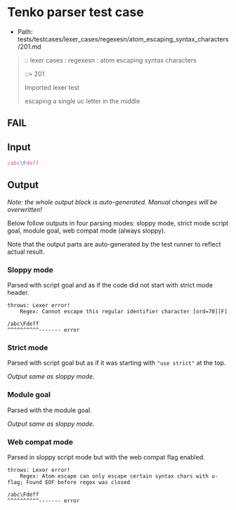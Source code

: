 # Tenko parser test case

- Path: tests/testcases/lexer_cases/regexesn/atom_escaping_syntax_characters/201.md

> :: lexer cases : regexesn : atom escaping syntax characters
>
> ::> 201
>
> Imported lexer test
>
> escaping a single uc letter in the middle

## FAIL

## Input

`````js
/abc\Fdeff
`````

## Output

_Note: the whole output block is auto-generated. Manual changes will be overwritten!_

Below follow outputs in four parsing modes: sloppy mode, strict mode script goal, module goal, web compat mode (always sloppy).

Note that the output parts are auto-generated by the test runner to reflect actual result.

### Sloppy mode

Parsed with script goal and as if the code did not start with strict mode header.

`````
throws: Lexer error!
    Regex: Cannot escape this regular identifier character [ord=70][F]

/abc\Fdeff
^^^^^^^^^^------- error
`````

### Strict mode

Parsed with script goal but as if it was starting with `"use strict"` at the top.

_Output same as sloppy mode._

### Module goal

Parsed with the module goal.

_Output same as sloppy mode._

### Web compat mode

Parsed in sloppy script mode but with the web compat flag enabled.

`````
throws: Lexer error!
    Regex: Atom escape can only escape certain syntax chars with u-flag; Found EOF before regex was closed

/abc\Fdeff
^^^^^^^^^^------- error
`````

